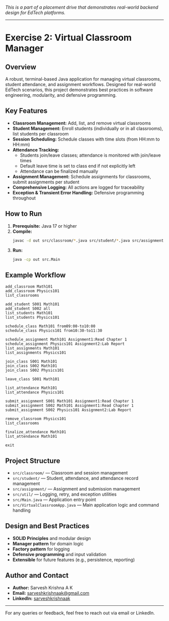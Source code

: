 *This is a part of a placement drive that demonstrates real-world backend design for EdTech platforms.*

---

# Exercise 2: Virtual Classroom Manager

## Overview
A robust, terminal-based Java application for managing virtual classrooms, student attendance, and assignment workflows. Designed for real-world EdTech scenarios, this project demonstrates best practices in software engineering, modularity, and defensive programming.

## Key Features
- **Classroom Management:** Add, list, and remove virtual classrooms
- **Student Management:** Enroll students (individually or in all classrooms), list students per classroom
- **Session Scheduling:** Schedule classes with time slots (from HH:mm to HH:mm)
- **Attendance Tracking:**
  - Students join/leave classes; attendance is monitored with join/leave times
  - Default leave time is set to class end if not explicitly left
  - Attendance can be finalized manually
- **Assignment Management:** Schedule assignments for classrooms, submit assignments per student
- **Comprehensive Logging:** All actions are logged for traceability
- **Exception & Transient Error Handling:** Defensive programming throughout

## How to Run
1. **Prerequisite:** Java 17 or higher
2. **Compile:**
   ```sh
   javac -d out src/classroom/*.java src/student/*.java src/assignment/*.java src/util/*.java src/*.java
   ```
3. **Run:**
   ```sh
   java -cp out src.Main
   ```

## Example Workflow
```
add_classroom Math101
add_classroom Physics101
list_classrooms

add_student S001 Math101
add_student S002 all
list_students Math101
list_students Physics101

schedule_class Math101 from09:00-to10:00
schedule_class Physics101 from10:30-to11:30

schedule_assignment Math101 Assignment1:Read Chapter 1
schedule_assignment Physics101 Assignment2:Lab Report
list_assignments Math101
list_assignments Physics101

join_class S001 Math101
join_class S002 Math101
join_class S002 Physics101

leave_class S001 Math101

list_attendance Math101
list_attendance Physics101

submit_assignment S001 Math101 Assignment1:Read Chapter 1
submit_assignment S002 Math101 Assignment1:Read Chapter 1
submit_assignment S002 Physics101 Assignment2:Lab Report

remove_classroom Physics101
list_classrooms

finalize_attendance Math101
list_attendance Math101

exit
```

## Project Structure
- `src/classroom/` — Classroom and session management
- `src/student/` — Student, attendance, and attendance record management
- `src/assignment/` — Assignment and submission management
- `src/util/` — Logging, retry, and exception utilities
- `src/Main.java` — Application entry point
- `src/VirtualClassroomApp.java` — Main application logic and command handling

## Design and Best Practices
- **SOLID Principles** and modular design
- **Manager pattern** for domain logic
- **Factory pattern** for logging
- **Defensive programming** and input validation
- **Extensible** for future features (e.g., persistence, reporting)

## Author and Contact
- **Author:** Sarvesh Krishna A K
- **Email:** sarveshkrishnaak@gmail.com
- **LinkedIn:** [sarveshkrishnaak](https://www.linkedin.com/in/sarveshkrishnaak)

---
For any queries or feedback, feel free to reach out via email or LinkedIn.

